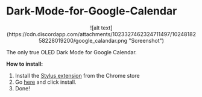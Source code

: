 # Dark-Mode-for-Google-Calendar
<p align="center">
![alt text](https://cdn.discordapp.com/attachments/1023327462324711497/1024818258228019200/google_calandar.png "Screenshot")

The only true OLED Dark Mode for Google Calendar. 

**How to install:**

1. Install the [Stylus extension](https://chrome.google.com/webstore/detail/stylus/clngdbkpkpeebahjckkjfobafhncgmne?hl=en-GB "Stylus extension") from the Chrome store
2. Go [here](https://userstyles.world/style/6697/oled-dark-mode-for-google-calendar) and click install.
3. Done!
